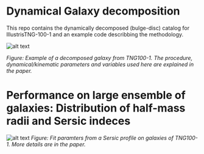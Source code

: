 # Dynamical Galaxy decomposition
This repo contains the dynamically decomposed (bulge-disc) catalog for IllustrisTNG-100-1 and an example code describbing the methodology.  


![alt text](https://github.com/McWilliamsCenter/gal_decomp_paper/blob/main/mc_image.png?raw=true)

*Figure: Example of a decomposed galaxy from TNG100-1. The procedure, dynamical/kinematic parameters and variables used here are explained in the paper.*

# Performance on large ensemble of galaxies: Distribution of half-mass radii and Sersic indeces

![alt text](https://github.com/McWilliamsCenter/gal_decomp_paper/blob/main/sersic.png?raw=true)
*Figure: Fit paramters from a Sersic profile on galaxies of TNG100-1. More details are in the paper.*
